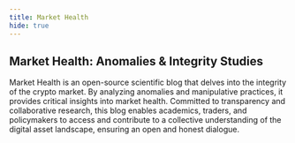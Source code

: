```yaml
---
title: Market Health
hide: true 
---
```


## Market Health: Anomalies & Integrity Studies

Market Health is an open-source scientific blog that delves into the integrity of the crypto market. By analyzing anomalies and manipulative practices, it provides critical insights into market health. Committed to transparency and collaborative research, this blog enables academics, traders, and policymakers to access and contribute to a collective understanding of the digital asset landscape, ensuring an open and honest dialogue.
